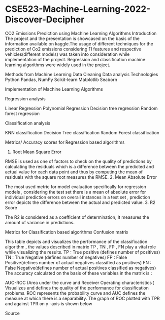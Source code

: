 # CSE523-Machine-Learning-2022-Discover-Decipher
CO2 Emissions Prediction using Machine Learning Algorithms
Introduction
The project and the presentation is showcased on the basis of the information available on kaggle.The usage of different techniques for the prediction of Co2 emissions  considering 11 features and respective vehicles(different models) was taken into consideration while implementation of the project. Regression  and classification machine learning algorithms were widely used in the project.
 
Methods from 
Machine Learning 
Data Cleaning
Data analysis
Technologies 
Python
Pandas, NumPy
Scikit-learn
Matplotlib
Seaborn
 
 
Implementation of Machine Learning Algorithms
 
Regression analysis
 
Linear Regression
Polynomial Regression
Decision tree regression 
Random forest regression
 
Classification analysis
 
KNN classification
Decision Tree  classification
Random Forest classification
 
Metrics/ Accuracy scores for Regression based algorithms
 
1. Root Mean Square Error

 
RMSE is used as one of factors to check on the quality of predictions by calculating the residuals which is a difference between the predicted and actual value for each data point and thus by computing the mean of residuals with the square root measures the RMSE.
 2. Mean Absolute Error

The most used metric for model evaluation specifically for regression models  , considering the test set there is a mean of absolute error for individual prediction errors on overall instances in a test set , prediction error depicts the difference between the actual and predicted value.
3. R2 Score
 
The R2 is considered as a coefficient of determination, It measures the amount of variance in predictions.
 
 
 
 
Metrics for Classification based algorithms
Confusion matrix

This table depicts and visualizes the performance of the classification algorithm , the values described in matrix TP , TN , FP , FN play a vital role while visualizing the results.
TP  : True positive (defines number of positives)
TN : True Negative (defines number of negatives)
FP  : False Positive(defines number of actual negatives classified as positives)
FN : False Negative(defines number of actual positives classified as negatives)
The accuracy calculated on the basis of these variables in the matrix  is :
 
 
AUC-ROC (Area under the curve and Receiver Operating characteristics )
Visualizes and defines the quality of the performance for classification problems.
ROC represents the probability curve and AUC defines the measure at which there is a separability.
The graph of ROC plotted with TPR and against TPR on y -axis is
shown below 

 
                                 
 
Source
